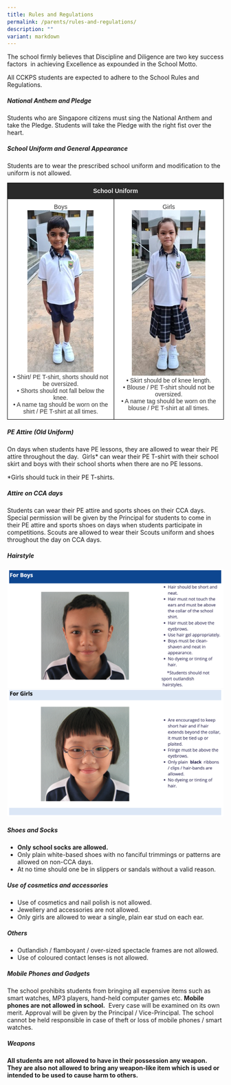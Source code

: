 ```yaml
---
title: Rules and Regulations
permalink: /parents/rules-and-regulations/
description: ""
variant: markdown
---
```

The school firmly believes that Discipline and Diligence are two key success factors&nbsp; in achieving Excellence as expounded in the School Motto.  

All CCKPS students are expected to adhere to the School Rules and Regulations.  

  

##### National Anthem and Pledge

Students who are Singapore citizens must sing the National Anthem and take the Pledge. Students will take the Pledge with the right fist over the heart.  
  
  

##### School Uniform and General Appearance

Students are to wear the prescribed school uniform and modification to the uniform is not allowed.

<style type="text/css">
.tg  {border-collapse:collapse;border-spacing:0;margin:0px auto;}
.tg td{border-color:black;border-style:solid;border-width:1px;font-family:Arial, sans-serif;font-size:14px;
  overflow:hidden;padding:10px 5px;word-break:normal;}
.tg th{border-color:black;border-style:solid;border-width:1px;font-family:Arial, sans-serif;font-size:14px;
  font-weight:normal;overflow:hidden;padding:10px 5px;word-break:normal;}
.tg .tg-tlx9{background-color:#FFF;color:#333;text-align:center;vertical-align:top}
.tg .tg-2705{background-color:#2A2A2A;color:#EEE;font-weight:bold;text-align:center;vertical-align:middle}
</style>
<table class="tg">
<tbody>
  <tr>
    <td class="tg-2705" colspan="2"><span style="color:#EEE;background-color:#2A2A2A">School Uniform</span></td>
  </tr>
  <tr>
    <td class="tg-tlx9"><span style="background-color:initial">Boys</span><br><img src="/images/Uniform/Uniboy2.jpg" style="width:65%">
<br>• Shirt/ PE T-shirt, shorts should not be oversized.<br>• Shorts should not fall below the knee.<br>•
 A name tag should be worn on the shirt / PE T-shirt at all times.</td>
    <td class="tg-tlx9"><span style="background-color:initial">Girls</span><br><img src="/images/Uniform/Unigirl2.jpg" style="width:70%">
<br><span style="background-color:initial">• Skirt should be of knee length.</span><br><span style="background-color:initial">• Blouse / PE T-shirt should not be oversized.</span><br><span style="background-color:initial">• A name tag should be worn on the blouse / PE T-shirt at all times.</span></td>
  </tr>
</tbody>
</table>

##### PE Attire (Old Uniform)

On days when students have PE lessons, they are allowed to wear their PE attire throughout the day.&nbsp; Girls\* can wear their PE T-shirt with their school skirt and boys with their school shorts when there are no PE lessons.&nbsp;

\*Girls should tuck in their PE T-shirts.


##### Attire on CCA days&nbsp;&nbsp;

Students can wear their PE attire and sports shoes on their CCA days. Special permission will be given by the Principal for students to come in their PE attire and sports shoes on days when students participate in competitions. Scouts are allowed to wear their Scouts uniform and shoes throughout the day on CCA days.

 

##### Hairstyle

![](/images/boyhair.png)
![](/images/girlhair2.png)

##### Shoes and Socks

*   **Only school socks are allowed.**
*   Only plain white-based shoes with no fanciful trimmings or patterns are allowed on non-CCA days.
*   At no time should one be in slippers or sandals without a valid reason.

##### **Use of cosmetics and accessories**

*   Use of cosmetics and nail polish is not allowed.
*   Jewellery and accessories are not allowed.
*   Only girls are allowed to wear a single, plain ear stud on each ear.


##### Others

*   Outlandish / flamboyant / over-sized spectacle frames are not allowed.&nbsp;
*   Use of coloured contact lenses is not allowed.&nbsp;

  

##### Mobile Phones and Gadgets

The school prohibits students from bringing all expensive items such as smart watches, MP3 players, hand-held computer games etc.&nbsp;**Mobile phones are not allowed in school.**&nbsp; Every case will be examined on its own merit. Approval will be given by the Principal / Vice-Principal. The school cannot be held responsible in case of theft or loss of mobile phones / smart watches.  

##### Weapons

**All students are not allowed to have in their possession any weapon.&nbsp; They are also not allowed to bring any weapon-like item which is used or intended to be used to cause harm to others.**